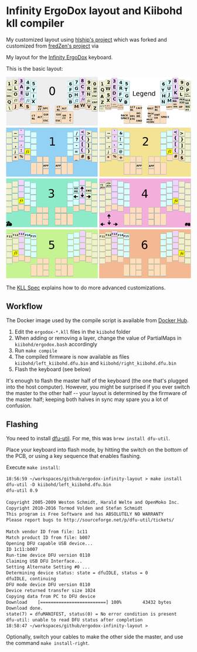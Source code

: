 # Infinity ErgoDox layout and Kiibohd kll compiler

My customized layout using [hlship's project](https://github.com/hlship/ergodox-infinity-layout) which was forked and customized from [fredZen's project](https://github.com/fredZen/ergodox-infinity-layout) via 

My layout for the [Infinity ErgoDox](http://input.club/devices/infinity-ergodox) keyboard.

This is the basic layout:

![Layout](basic-layout.png)

The [KLL Spec](https://www.overleaf.com/read/zzqbdwqjfwwf) explains how to do more advanced customizations.

## Workflow

The Docker image used by the compile script is available from
[Docker Hub](https://hub.docker.com/r/fmerizen/ergodox-infinity-layout/).

1. Edit the `ergodox-*.kll` files in the `kiibohd` folder
2. When adding or removing a layer, change the value of PartialMaps in `kiibohd/ergodox.bash` accordingly
3. Run `make compile`
4. The compiled firmware is now available as files `kiibohd/left_kiibohd.dfu.bin` and `kiibohd/right_kiibohd.dfu.bin`
5. Flash the keyboard (see below)

It's enough to flash the master half of the keyboard (the one that's plugged into the host computer).
However, you might be surprised if you ever switch the master to the other half -- your layout is
determined by the firmware of the master half; keeping both halves in sync may spare you a lot
of confusion.

## Flashing

You need to install [dfu-util](https://github.com/kiibohd/controller/wiki/Loading-DFU-Firmware).  For me, this was `brew install dfu-util`.

Place your keyboard into flash mode, by hitting the switch on the bottom of the PCB, or using a key sequence that enables flashing.

Execute `make install`:

```
18:56:59 ~/workspaces/github/ergodox-infinity-layout > make install
dfu-util -D kiibohd/left_kiibohd.dfu.bin
dfu-util 0.9

Copyright 2005-2009 Weston Schmidt, Harald Welte and OpenMoko Inc.
Copyright 2010-2016 Tormod Volden and Stefan Schmidt
This program is Free Software and has ABSOLUTELY NO WARRANTY
Please report bugs to http://sourceforge.net/p/dfu-util/tickets/

Match vendor ID from file: 1c11
Match product ID from file: b007
Opening DFU capable USB device...
ID 1c11:b007
Run-time device DFU version 0110
Claiming USB DFU Interface...
Setting Alternate Setting #0 ...
Determining device status: state = dfuIDLE, status = 0
dfuIDLE, continuing
DFU mode device DFU version 0110
Device returned transfer size 1024
Copying data from PC to DFU device
Download	[=========================] 100%        43432 bytes
Download done.
state(7) = dfuMANIFEST, status(0) = No error condition is present
dfu-util: unable to read DFU status after completion
18:58:47 ~/workspaces/github/ergodox-infinity-layout >
```
Optionally, switch your cables to make the other side the master, and use the command `make install-right`.
